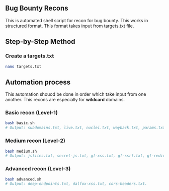 ## Bug Bounty Recons
This is automated shell script for recon for bug bounty. This works in structured format. This format takes input from targets.txt file.


## Step-by-Step Method

### Create a targets.txt
```bash
nano targets.txt
```
## Automation process
This automation shouod be done in order which take input from one another. This recons are especially for **wildcard** domains.

### Basic recon (Level-1)
```bash
bash basic.sh
# Output: subdomains.txt, live.txt, nuclei.txt, wayback.txt, params.txt.
```
### Medium recon (Level-2)
```bash
bash medium.sh
# Output: jsfiles.txt, secret-js.txt, gf-xss.txt, gf-ssrf.txt, gf-redirect.txt, endpoints.txt headers.txt.
```
### Advanced recon (Level-3)
```bash
bash advanced.sh
# Output: deep-endpoints.txt, dalfox-xss.txt, cors-headers.txt.
```
